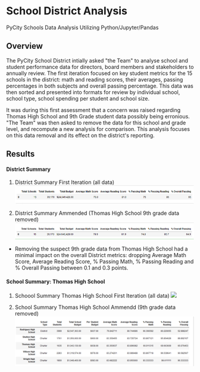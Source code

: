 # School District Analysis
PyCity Schools Data Analysis Utilizing Python/Jupyter/Pandas

## Overview

The PyCity School District intially asked "the Team" to analyse school and student performance data for directors, board members and stakeholders to annually review. The
first iteration focused on key student metrics for the 15 schools in the district: math and reading scores, their averages, passing percentages in both subjects and
overall passing percentage. This data was then sorted and presented into formats for review by individual school, school type, school spending per student and school
size.

It was during this first assessment that a concern was raised regarding Thomas High School and 9th Grade student data possibly being erronious. "The Team" was then 
asked to remove the data for this school and grade level, and recompute a new analysis for comparison. This analysis focuses on this data removal and its effect on
the district's reporting.

## Results
#### District Summary
1. District Summary First Iteration (all data)
![](/Resources/figure03.png)

2. District Summary Ammended (Thomas High School 9th grade data removed)
![](/Resources/figure04.png)

* Removing the suspect 9th grade data from Thomas High School had a minimal impact on the overall District metrics: dropping Average Math Score, Average Reading Score, % Passing Math, % Passing Reading and % Overall Passing between 0.1 and 0.3 points.


#### School Summary: Thomas High School
1. Schoool Summary Thomas High School First Iteration (all data)
![](/Resources/figure00.png)

2. School Summary Thomas High School Ammendd (9th grade data removed)
![](/Resources/figure02.png)

